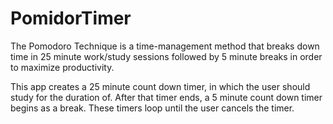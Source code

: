 # PomidorTimer
The Pomodoro Technique is a time-management method that breaks down time in 25 minute work/study sessions followed by 5 minute breaks in order to maximize productivity.

This app creates a 25 minute count down timer, in which the user should study for the duration of. After that timer ends, a 5 minute count down timer begins as a break. These timers loop until the user cancels the timer.

